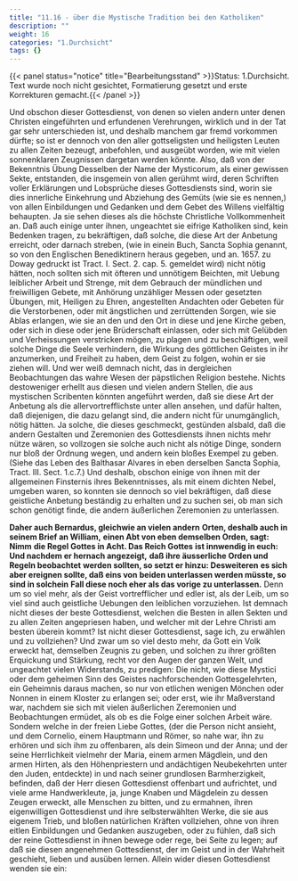 ```yaml
---
title: "11.16 - über die Mystische Tradition bei den Katholiken"
description: ""
weight: 16
categories: "1.Durchsicht"
tags: {}
---
```


{{< panel status="notice" title="Bearbeitungsstand" >}}Status: 1.Durchsicht.
Text wurde noch nicht gesichtet, Formatierung gesetzt und erste Korrekturen gemacht.{{< /panel >}}

<!-- Seite 526 -->

Und obschon dieser Gottesdienst, von
denen so vielen andern unter denen Christen eingeführten
und erfundenen Verehrungen, wirklich und in der
Tat gar sehr unterschieden ist, und deshalb manchem
gar fremd vorkommen dürfte; so ist er dennoch von
den aller gottseligsten und heiligsten Leuten zu allen Zeiten
bezeugt, anbefohlen, und ausgeübt worden,
wie mit vielen sonnenklaren Zeugnissen dargetan werden
könnte. Also, daß von der Bekenntnis Übung<!-- Seite 527 -->
Desselben der Name der Mysticorum, als einer gewissen
Sekte, entstanden, die insgemein von allen gerühmt
wird, deren Schriften voller Erklärungen und
Lobsprüche dieses Gottesdiensts sind, worin sie
dies innerliche Einkehrung und Abziehung des
Gemüts (wie sie es nennen,) von allen Einbildungen
und Gedanken und dem Gebet des Willens
vielfältig behaupten. Ja sie sehen dieses als die
höchste Christliche Vollkommenheit an. Daß auch
einige unter ihnen, ungeachtet sie eifrige Katholiken sind,
kein Bedenken tragen, zu bekräftigen, daß solche,
die diese Art der Anbetung erreicht, oder darnach
streben, (wie in einein Buch, Sancta Sophia
genannt, so von den Englischen Benediktinern heraus
gegeben, und an. 1657. zu Doway gedruckt ist Tract.
I. Sect. 2. cap. 5. gemeldet wird) nicht nötig
hätten, noch sollten sich mit öfteren und unnötigem
Beichten, mit Uebung leiblicher Arbeit
und Strenge, mit dem Gebrauch der mündlichen
und freiwilligen Gebete, mit Anhörung
unzähliger Messen oder gesetzten Übungen, mit,
Heiligen zu Ehren, angestellten Andachten
oder Gebeten für die Verstorbenen, oder mit
ängstlichen und zerrüttenden Sorgen, wie sie Ablas
erlangen, wie sie an den und den Ort in diese
und jene Kirche geben, oder sich in diese oder
jene Brüderschaft einlassen, oder sich mit Gelübden
und Verheissungen verstricken mögen, zu plagen
und zu beschäftigen, weil solche Dinge die
Seele verhindern, die Wirkung des göttlichen
Geistes in ihr anzumerken, und Freiheit zu
haben, dem Geist zu folgen, wohin er sie ziehen
will. Und wer weiß demnach nicht, das in dergleichen
Beobachtungen das wahre Wesen der päpstlichen
Religion bestehe. Nichts destoweniger erhellt
aus diesen und vielen andern Stellen, die aus mystischen<!-- Seite 528 -->
Scribenten könnten angeführt werden, daß
sie diese Art der Anbetung als die allervortrefflichste
unter allen ansehen, und dafür halten, daß diejenigen,
die dazu gelangt sind, die andern nicht für
unumgänglich, nötig hätten. Ja solche, die dieses
geschmeckt, gestünden alsbald, daß die andern Gestalten
und Zeremonien des Gottesdiensts ihnen nichts
mehr nütze wären, so vollzogen sie solche auch nicht
als nötige Dinge, sondern nur bloß der Ordnung wegen,
und andern kein bloßes Exempel zu geben. (Siehe
das Leben des Balthasar Alvares in eben derselben
Sancta Sophia, Tract. III. Sect. 1.c.7.) Und deshalb,
obschon einige von ihnen mit der allgemeinen
Finsternis ihres Bekenntnisses, als mit einem dichten
Nebel, umgeben waren, so konnten sie dennoch
so viel bekräftigen, daß diese geistliche Anbetung
beständig zu erhalten und zu suchen sei, ob man sich
schon genötigt finde, die andern äußerlichen Zeremonien
zu unterlassen.

**Daher auch Bernardus, gleichwie an vielen andern**
**Orten, deshalb auch in seinem Brief an William,**
**einen Abt von eben demselben Orden, sagt: Nimm**
**die Regel Gottes in Acht. Das Reich Gottes**
**ist innwendig in euch: Und nachdem er hernach angezeigt,**
**daß ihre äusserliche Orden und Regeln beobachtet**
**werden sollten, so setzt er hinzu: Desweiteren**
**es sich aber ereignen sollte, daß eins von**
**beiden unterlassen werden müsste, so sind in solchein**
**Fall diese noch eher als das vorige zu unterlassen.**
Denn um so viel mehr, als der Geist
vortrefflicher und edler ist, als der Leib, um so
viel sind auch geistliche Uebungen den leiblichen
vorzuziehen. Ist demnach nicht dieses der beste
Gottesdienst, welchen die Besten in allen Sekten
und zu allen Zeiten angepriesen haben, und welcher
mit der Lehre Christi am besten überein kommt?<!-- Seite 529 -->
Ist nicht dieser Gottesdienst, sage ich, zu erwählen
und zu vollziehen? Und zwar um so viel desto mehr,
da Gott ein Volk erweckt hat, demselben Zeugnis
zu geben, und solchen zu ihrer größten Erquickung
und Stärkung, recht vor den Augen der ganzen Welt,
und ungeachtet vielen Widerstands, zu predigen: Die
nicht, wie diese Mystici oder dem geheimen Sinn
des Geistes nachforschenden Gottesgelehrten,
ein Geheimnis daraus machen, so nur von etlichen
wenigen Mönchen oder Nonnen in einem Kloster zu
erlangen sei; oder erst, wie ihr Maßverstand war,
nachdem sie sich mit vielen äußerlichen Zeremonien
und Beobachtungen ermüdet, als ob es die Folge
einer solchen Arbeit wäre. Sondern welche in
der freien Liebe Gottes, (der die Person nicht ansieht,
und dem Cornelio, einem Hauptmann und
Römer, so nahe war, ihn zu erhören und sich ihm
zu offenbaren, als dein Simeon und der Anna;
und der seine Herrlichkeit vielmehr der Maria, einem
armen Mägdlein, und den armen Hirten, als
den Höhenpriestern und andächtigen Neubekehrten unter
den Juden, entdeckte) in und nach seiner grundlosen
Barmherzigkeit, befinden, daß der Herr diesen
Gottesdienst offenbart und aufrichtet, und viele
arme Handwerkleute, ja, junge Knaben und Mägdelein
zu dessen Zeugen erweckt, alle Menschen zu bitten,
und zu ermahnen, ihren eigenwilligen Gottesdienst
und ihre selbsterwählten Werke, die sie aus eigenem
Trieb, und bloßen natürlichen Kräften vollziehen,
ohne von ihren eitlen Einbildungen und Gedanken
auszugeben, oder zu fühlen, daß sich der reine
Gottesdienst in ihnen bewege oder rege, bei Seite
zu legen; auf daß sie diesen angenehmen Gottesdienst,
der im Geist und in der Wahrheit geschieht, lieben
und ausüben lernen. Allein wider diesen Gottesdienst
wenden sie ein:

